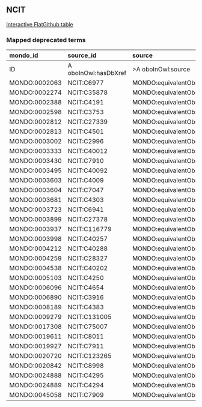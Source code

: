 ## NCIT
[Interactive FlatGithub table](https://flatgithub.com/monarch-initiative/mondo-ingest?filename=src/ontology/reports/ncit_mapped_deprecated_terms.robot.template.tsv)

### Mapped deprecated terms
| mondo_id      | source_id            | source                   |
|:--------------|:---------------------|:-------------------------|
| ID            | A oboInOwl:hasDbXref | >A oboInOwl:source       |
| MONDO:0002063 | NCIT:C6977           | MONDO:equivalentObsolete |
| MONDO:0002274 | NCIT:C35878          | MONDO:equivalentObsolete |
| MONDO:0002388 | NCIT:C4191           | MONDO:equivalentObsolete |
| MONDO:0002598 | NCIT:C3753           | MONDO:equivalentObsolete |
| MONDO:0002812 | NCIT:C27339          | MONDO:equivalentObsolete |
| MONDO:0002813 | NCIT:C4501           | MONDO:equivalentObsolete |
| MONDO:0003002 | NCIT:C2996           | MONDO:equivalentObsolete |
| MONDO:0003333 | NCIT:C40012          | MONDO:equivalentObsolete |
| MONDO:0003430 | NCIT:C7910           | MONDO:equivalentObsolete |
| MONDO:0003495 | NCIT:C40092          | MONDO:equivalentObsolete |
| MONDO:0003603 | NCIT:C4009           | MONDO:equivalentObsolete |
| MONDO:0003604 | NCIT:C7047           | MONDO:equivalentObsolete |
| MONDO:0003681 | NCIT:C4303           | MONDO:equivalentObsolete |
| MONDO:0003723 | NCIT:C6941           | MONDO:equivalentObsolete |
| MONDO:0003899 | NCIT:C27378          | MONDO:equivalentObsolete |
| MONDO:0003937 | NCIT:C116779         | MONDO:equivalentObsolete |
| MONDO:0003998 | NCIT:C40257          | MONDO:equivalentObsolete |
| MONDO:0004212 | NCIT:C40288          | MONDO:equivalentObsolete |
| MONDO:0004259 | NCIT:C28327          | MONDO:equivalentObsolete |
| MONDO:0004538 | NCIT:C40202          | MONDO:equivalentObsolete |
| MONDO:0005103 | NCIT:C4250           | MONDO:equivalentObsolete |
| MONDO:0006096 | NCIT:C4654           | MONDO:equivalentObsolete |
| MONDO:0006890 | NCIT:C3916           | MONDO:equivalentObsolete |
| MONDO:0008189 | NCIT:C4383           | MONDO:equivalentObsolete |
| MONDO:0009279 | NCIT:C131005         | MONDO:equivalentObsolete |
| MONDO:0017308 | NCIT:C75007          | MONDO:equivalentObsolete |
| MONDO:0019611 | NCIT:C8011           | MONDO:equivalentObsolete |
| MONDO:0019927 | NCIT:C7911           | MONDO:equivalentObsolete |
| MONDO:0020720 | NCIT:C123265         | MONDO:equivalentObsolete |
| MONDO:0020842 | NCIT:C8998           | MONDO:equivalentObsolete |
| MONDO:0024888 | NCIT:C4295           | MONDO:equivalentObsolete |
| MONDO:0024889 | NCIT:C4294           | MONDO:equivalentObsolete |
| MONDO:0045058 | NCIT:C7909           | MONDO:equivalentObsolete |